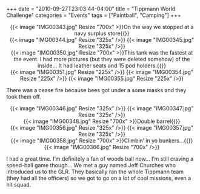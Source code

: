 +++
date = "2010-09-27T23:03:44-04:00"
title = "Tippmann World Challenge"
categories = "Events"
tags = ["Paintball", "Camping"]
+++

<center>
  {{< image "IMG00343.jpg" Resize "700x" >}}On the way we stopped at a navy surplus store{{</image>}}
</center>

<center>
  {{< image "IMG00344.jpg" Resize "325x" />}}
  {{< image "IMG00345.jpg" Resize "325x" />}}
</center>

<center>
  {{< image "IMG00350.jpg" Resize "700x" >}}This tank was the fastest at the event. I had more pictures (but they were deleted somehow) of the inside… It had leather seats and 15 pod holders.{{</image>}}
</center>

<center>
  {{< image "IMG00351.jpg" Resize "225x" />}}
  {{< image "IMG00354.jpg" Resize "225x" />}}
  {{< image "IMG00355.jpg" Resize "225x" />}}
</center>

There was a cease fire because bees got under a some masks and they took them off.

<center>
  {{< image "IMG00346.jpg" Resize "325x" />}}
  {{< image "IMG00347.jpg" Resize "325x" />}}
</center>

<center>
  {{< image "IMG00348.jpg" Resize "700x" >}}Double barrel{{</image>}}
</center>

<center>
  {{< image "IMG00356.jpg" Resize "325x" />}}
  {{< image "IMG00357.jpg" Resize "325x" />}}
</center>

<center>
  {{< image "IMG00358.jpg" Resize "700x" >}}Climbin’ in yo bunkers…{{</image>}}
</center>

<center>
  {{< image "IMG00366.jpg" Resize "700x" />}}
</center>


I had a great time. I’m definitely a fan of woods ball now… I’m still craving a speed-ball game though…
We met a guy named Jeff Churches who introduced us to the GLR. They basically ran the whole Tippmann team (they had all the officers) so we got to go on a lot of cool missions, even a hit squad.